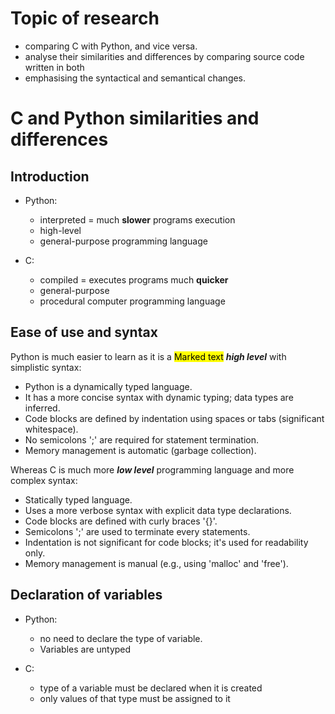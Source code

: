 # Topic of research

- comparing C with Python, and vice versa.
- analyse their similarities and differences by comparing source code written in both
- emphasising the syntactical and semantical changes.

# C and Python similarities and differences

## Introduction

- Python:
    - interpreted = much **slower** programs execution
    - high-level
    - general-purpose programming language

- C:
    - compiled = executes programs much **quicker**
    - general-purpose
    - procedural computer programming language

## Ease of use and syntax

Python is much easier to learn as it is a <mark>Marked text</mark> ***high level*** with simplistic syntax:
- Python is a dynamically typed language.
- It has a more concise syntax with dynamic typing; data types are inferred.
- Code blocks are defined by indentation using spaces or tabs (significant whitespace).
- No semicolons ';' are required for statement termination.
- Memory management is automatic (garbage collection).

Whereas C is much more ***low level*** programming language and more complex syntax:
- Statically typed language.
- Uses a more verbose syntax with explicit data type declarations.
- Code blocks are defined with curly braces '{}'.
- Semicolons ';' are used to terminate every statements.
- Indentation is not significant for code blocks; it's used for readability only.
- Memory management is manual (e.g., using 'malloc' and 'free').

## Declaration of variables

- Python:
    - no need to declare the type of variable.
    - Variables are untyped

- C:
    - type of a variable must be declared when it is created
    - only values of that type must be assigned to it